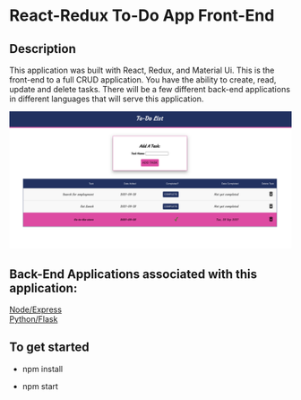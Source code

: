 # React-Redux To-Do App Front-End

## Description

This application was built with React, Redux, and Material Ui. This is the front-end to a full CRUD application.
You have the ability to create, read, update and delete tasks. There will be a few different back-end applications in different languages that
will serve this application.

![App Photo](public/new_todo_photo.png)

Back-End Applications associated with this application:
---

[Node/Express](https://github.com/jothoudt/backend-todo-node-express)   
[Python/Flask](https://github.com/jothoudt/python-to-do-backend) 




## To get started

- npm install

- npm start